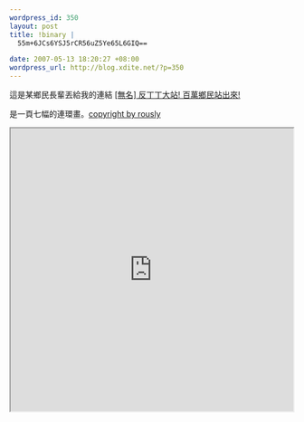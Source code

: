 ```yaml
--- 
wordpress_id: 350
layout: post
title: !binary |
  55m+6JCs6YSJ5rCR56uZ5Ye65L6GIQ==

date: 2007-05-13 18:20:27 +08:00
wordpress_url: http://blog.xdite.net/?p=350
---
```

這是某鄉民長輩丟給我的連結 <a href="http://www.sholfen.com/rously/blog/index.php?load=read&amp;id=73">[無名] 反丁丁大站! 百萬鄉民站出來!</a>

是一頁七幅的連環畫。<a href="http://www.sholfen.com/rously/blog/index.php">copyright by rously</a>


<iframe width="500" height="500" scrolling="no" src="http://www.flickr.com/slideShow/index.gne?set_id=72157600209361195"></iframe>
